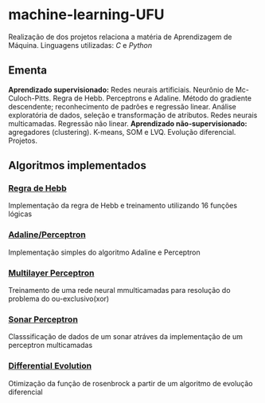 # machine-learning-UFU
Realização de dos projetos relaciona a matéria de Aprendizagem de Máquina. Linguagens utilizadas: *C* e *Python*

## Ementa 
**Aprendizado supervisionado:**  Redes neurais artificiais. Neurônio de Mc-Culoch-Pitts. Regra de Hebb. Perceptrons e Adaline. Método do gradiente descendente; reconhecimento de padrões e regressão linear. Análise exploratória de dados, seleção e transformação de atributos. Redes neurais multicamadas. Regressão não linear.  **Aprendizado não-supervisionado:** agregadores (clustering). K-means, SOM e LVQ. Evolução diferencial. Projetos.

## Algoritmos implementados

### [Regra de Hebb](regraDeHebb)
Implementação da regra de Hebb e treinamento utilizando 16 funções lógicas
### [Adaline/Perceptron](adaline-perceptron)
Implementação simples do algoritmo Adaline e Perceptron
### [Multilayer Perceptron](multilayer-perceptron)
Treinamento de uma rede neural mmulticamadas para resolução do problema do ou-exclusivo(xor)
### [Sonar Perceptron](sonar-perceptron)
Classsificação de dados de um sonar atráves da implementação de um perceptron multicamadas
### [Differential Evolution](differential-evolution)
Otimização da função de rosenbrock a partir de um algoritmo de evolução diferencial
